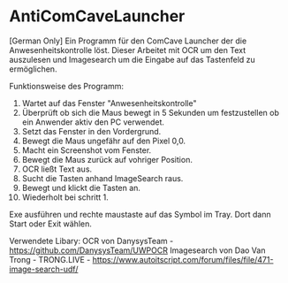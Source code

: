 # AntiComCaveLauncher
[German Only] Ein Programm für den ComCave Launcher der die Anwesenheitskontrolle löst.
Dieser Arbeitet mit OCR um den Text auszulesen und Imagesearch um die Eingabe auf das Tastenfeld zu ermöglichen.

Funktionsweise des Programm:
1. Wartet auf das Fenster "Anwesenheitskontrolle"
2. Überprüft ob sich die Maus bewegt in 5 Sekunden um festzustellen ob ein Anwender aktiv den PC verwendet.
3. Setzt das Fenster in den Vordergrund.
4. Bewegt die Maus ungefähr auf den Pixel 0,0.
5. Macht ein Screenshot vom Fenster.
6. Bewegt die Maus zurück auf vohriger Position.
7. OCR ließt Text aus.
8. Sucht die Tasten anhand ImageSearch raus.
9. Bewegt und klickt die Tasten an.
10. Wiederholt bei schritt 1.

Exe ausführen und rechte maustaste auf das Symbol im Tray. Dort dann Start oder Exit wählen.

Verwendete Libary:
OCR von DanysysTeam - https://github.com/DanysysTeam/UWPOCR
Imagesearch von Dao Van Trong - TRONG.LIVE - https://www.autoitscript.com/forum/files/file/471-image-search-udf/
